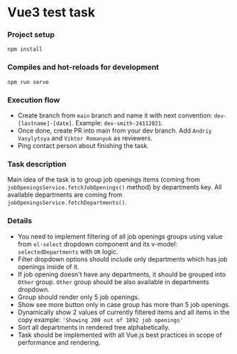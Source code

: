 # Vue3 test task

### Project setup
```
npm install
```

### Compiles and hot-reloads for development
```
npm run serve
```

### Execution flow
- Create branch from `main` branch and name it with next convention: `dev-[lastname]-[date]`. Example: `dev-smith-24112021`.
- Once done, create PR into main from your dev branch. Add `Andriy Vasylytsya` and `Viktor Romanyuk` as reviewers.
- Ping contact person about finishing the task.

### Task description
Main idea of the task is to group job openings items (coming from `jobOpeningsService.fetchJobOpenings()` method) by departments key. All available departments are coming from `jobOpeningsService.fetchDepartments()`.

### Details
- You need to implement filtering of all job openings groups using value from `el-select` dropdown component and its v-model: `selectedDepartments` with `OR` logic.
- Filter dropdown options should include only departments which has job openings inside of it.
- If job opening doesn't have any departments, it should be grouped into `Other` group. `Other` group should be also available in departments dropdown.
- Group should render only 5 job openings.
- Show see more button only in case group has more than 5 job openings.
- Dynamically show 2 values of currently filtered items and all items in the copy example: `'Showing 200 out of 1092 job openings'`
- Sort all departments in rendered tree alphabetically.
- Task should be implemented with all Vue.js best practices in scope of performance and rendering.
